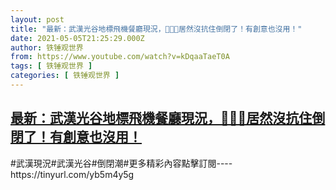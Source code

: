 ```yaml
---
layout: post
title: "最新：武漢光谷地標飛機餐廳現況，🌻👹🎃居然沒抗住倒閉了！有創意也沒用！"
date: 2021-05-05T21:25:29.000Z
author: 铁锤观世界
from: https://www.youtube.com/watch?v=kDqaaTaeT0A
tags: [ 铁锤观世界 ]
categories: [ 铁锤观世界 ]
---
```

<!--1620249929000-->
[最新：武漢光谷地標飛機餐廳現況，🌻👹🎃居然沒抗住倒閉了！有創意也沒用！](https://www.youtube.com/watch?v=kDqaaTaeT0A)
------

<div>
#武漢現況#武漢光谷#倒閉潮#更多精彩內容點擊訂閱----https://tinyurl.com/yb5m4y5g
</div>
